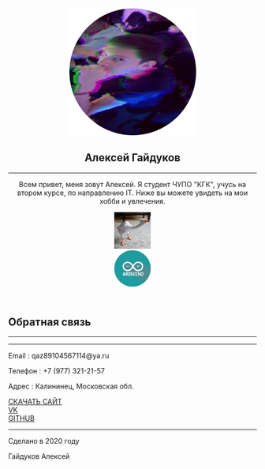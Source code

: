 
<html>
 <head>
	<meta charset="utf-8">
	<meta name="viewport" content="width=device-width, initial-scale=1">
	<title>Страница визитка</title>
	<link href="doci/styles/Glav.css" rel="stylesheet" type="text/css">

 </head>

 <body>
<header>
  <div class="profileLogo"> 
      <p class="logoPlaceholder"></p>
  </div>
  <div class="profilePhoto"> 
    <!-- Profile photo --> 
    <img src="doci/images/1.png" alt="sample"> </div>
  <!-- Identity details -->
  <section class="profileHeader">
    <h1>Алексей Гайдуков</h1>
    <hr>
    <p>Всем привет, меня зовут Алексей. Я студент ЧУПО "КГК", учусь на втором курсе, по направлению IT. Ниже вы можете увидеть на мои хобби и увлечения.</p>
  </section>
  <aside class="socialNetworkNavBar">
    <div class="socialNetworkNav"> 
     <a href="papercraft.html"> <img src="doci/images/EGXygUZWkAEkA1Y.jpg" alt="papercraft" width="74" height="74px" > </a> </div>
    <div class="socialNetworkNav"> 
        <a href="Arduino.html"><img src="doci/images/unnamed.jpg"  alt="sample" height="74px"></a> </div> 
  </aside>
</header>
	 
<section class="mainContent"> 
  <section class="section1">
    <h2 class="sectionTitle">Обратная связь</h2>
    <hr class="sectionTitleRule">
    <hr class="sectionTitleRule2">
    <div class="section1Content">
      <p><span>Email :</span> qaz89104567114@ya.ru</p>
      <p><span>Телефон :</span> +7 (977) 321-21-57</p>
      <p><span>Адрес :</span> Калининец, Московская обл.</p>
    </div>
 
  <aside class="externalResourcesNav">
    <div class="externalResources"> <a href="#" title="Download CV Link">СКАЧАТЬ САЙТ</a> </div>
    <span class="stretch"></span>
    <div class="externalResources"><a href="#" title="Behance Link">VK</a> </div>
    <span class="stretch"></span>
    <div class="externalResources"><a href="#" title="Github Link">GITHUB</a> </div>
  </aside>
</section>
    </section>
 <footer>
  		<hr>
   <p class="footerDisclaimer">Сделано в 2020 году</p>
   <p class="footerNote">Гайдуков Алексей </p>
 </footer>
</body>
</html>
